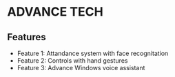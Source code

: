 # ADVANCE TECH
## Features
- Feature 1: Attandance system with face recognitation
- Feature 2: Controls with hand gestures
- Feature 3: Advance Windows voice  assistant
